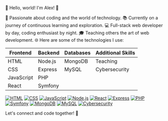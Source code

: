 👋 Hello, world! I'm Alex! 🚀

🌟 Passionate about coding and the world of technology.
📚 Currently on a journey of continuous learning and exploration.
💻 Full-stack web developer by day, coding enthusiast by night.
🎓 Teaching others the art of web development.
🌐 Here are some of the technologies I use:

| Frontend        | Backend       | Databases      | Additional Skills |
|-----------------|---------------|----------------|-------------------|
| HTML            | Node.js       | MongoDB        | Teaching          |
| CSS             | Express       | MySQL          | Cybersecurity     |
| JavaScript      | PHP           |                |                   |
| React           | Symfony       |                |                   |

[![HTML](https://img.shields.io/badge/HTML-5-green)](https://developer.mozilla.org/en-US/docs/Web/HTML)
[![CSS](https://img.shields.io/badge/CSS-3-blue)](https://developer.mozilla.org/en-US/docs/Web/CSS)
[![JavaScript](https://img.shields.io/badge/JavaScript-ES6-yellow)](https://developer.mozilla.org/en-US/docs/Web/JavaScript)
[![Node.js](https://img.shields.io/badge/Node.js-v14.x-green)](https://nodejs.org/)
[![React](https://img.shields.io/badge/React-17-blue)](https://reactjs.org/)
[![Express](https://img.shields.io/badge/Express-4.x-lightgrey)](https://expressjs.com/)
[![PHP](https://img.shields.io/badge/PHP-7.4-blueviolet)](https://www.php.net/)
[![Symfony](https://img.shields.io/badge/Symfony-5-red)](https://symfony.com/)
[![MongoDB](https://img.shields.io/badge/MongoDB-4-green)](https://www.mongodb.com/)
[![MySQL](https://img.shields.io/badge/MySQL-8-orange)](https://www.mysql.com/)
[![Cybersecurity](https://img.shields.io/badge/Cybersecurity-learning-brightgreen)](https://www.example.com/)

Let's connect and code together! 🚀
